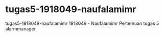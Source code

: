 # tugas5-1918049-naufalamimr
tugas5-1918049-naufalamimr 1918049 - Naufalamimr Pertemuan tugas 5 alarmmanager

